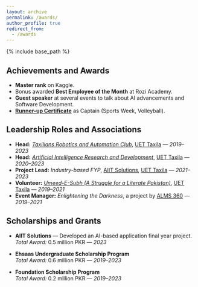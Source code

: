 ```yaml
---
layout: archive
permalink: /awards/
author_profile: true
redirect_from:
  - /awards
---
```


{% include base_path %}

## Achievements and Awards

- **Master rank** on Kaggle.  
- Bonus awarded **Best Employee of the Month** at Rozi Academy.  
- **Guest speaker** at several events to talk about AI advancements and Software Development.  
- [**Runner-up Certificate**](https://drive.google.com/file/d/16C0nUqVjeAWJ2AZPXiZdZCFbgqcTTKpZ/view?usp=sharing) as Captain (Sports Week, Volleyball).

## Leadership Roles and Associations

- **Head:** *[Taxilians Robotics and Automation Club](https://trac.com.pk/)*, [UET Taxila](https://www.uettaxila.edu.pk) — *2019–2023*  
- **Head:** *[Artificial Intelligence Research and Development](https://www.linkedin.com/in/artificial-intelligence-research-and-development-society-uet-taxila-7401b2224/?originalSubdomain=pk)*, [UET Taxila](https://www.uettaxila.edu.pk) — *2020–2023*  
- **Project Lead:** *Industry-based FYP*, [AIIT Solutions](https://aiitsolutions.com/), [UET Taxila](https://www.uettaxila.edu.pk) — *2021–2023*  
- **Volunteer:** *[Umeed-E-Subh (A Struggle for a Literate Pakistan)](https://www.linkedin.com/company/umeed-e-subh-uet-taxila/?originalSubdomain=pk)*, [UET Taxila](https://www.uettaxila.edu.pk) — *2019–2021*  
- **Event Manager:** *Enlightening the Darkness*, a project by [ALMS 360](https://alms360.org/) — *2019–2021*

## Scholarships and Grants

- **AIIT Solutions** — Developed an AI-based application final year project.  
  *Total Award:* 0.5 million PKR — *2023*

- **Ehsaas Undergraduate Scholarship Program**  
  *Total Award:* 0.6 million PKR — *2019–2023*

- **Foundation Scholarship Program**  
  *Total Award:* 0.2 million PKR — *2019–2023*
